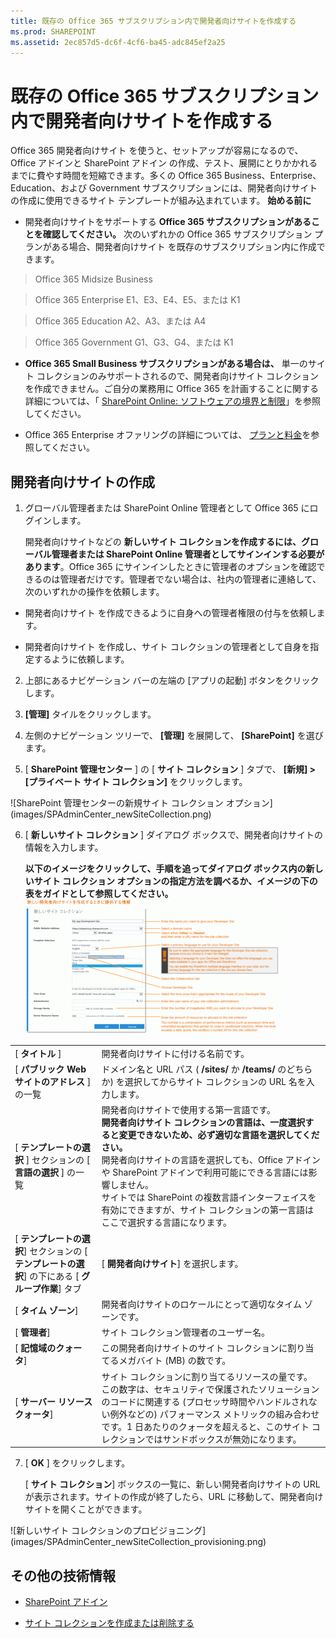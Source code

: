 ```yaml
---
title: 既存の Office 365 サブスクリプション内で開発者向けサイトを作成する
ms.prod: SHAREPOINT
ms.assetid: 2ec857d5-dc6f-4cf6-ba45-adc845ef2a25
---
```



# 既存の Office 365 サブスクリプション内で開発者向けサイトを作成する
Office 365 開発者向けサイト を使うと、セットアップが容易になるので、Office アドインと SharePoint アドイン の作成、テスト、展開にとりかかれるまでに費やす時間を短縮できます。多くの Office 365 Business、Enterprise、Education、および Government サブスクリプションには、開発者向けサイト の作成に使用できるサイト テンプレートが組み込まれています。
 **始める前に**





- 開発者向けサイトをサポートする **Office 365 サブスクリプションがあることを確認してください。** 次のいずれかの Office 365 サブスクリプション プランがある場合、開発者向けサイト を既存のサブスクリプション内に作成できます。





> Office 365 Midsize Business






> Office 365 Enterprise E1、E3、E4、E5、または K1






> Office 365 Education A2、A3、または A4






> Office 365 Government G1、G3、G4、または K1


- **Office 365 Small Business サブスクリプションがある場合は、** 単一のサイト コレクションのみサポートされるので、開発者向けサイト コレクションを作成できません。ご自分の業務用に Office 365 を計画することに関する詳細については、「 [SharePoint Online: ソフトウェアの境界と制限](http://office.microsoft.com/ja-jp/office365-sharepoint-online-enterprise-help/sharepoint-online-software-boundaries-and-limits-HA102694293.aspx)」を参照してください。


- Office 365 Enterprise オファリングの詳細については、 [プランと料金](http://products.office.com/ja-jp/business/office-365-enterprise-e1-business-software)を参照してください。



## 開発者向けサイトの作成
<a name="bk_createdevsite"> </a>


1. グローバル管理者または SharePoint Online 管理者として Office 365 にログインします。

    開発者向けサイトなどの **新しいサイト コレクションを作成するには、グローバル管理者または SharePoint Online 管理者としてサインインする必要があります**。Office 365 にサインインしたときに管理者のオプションを確認できるのは管理者だけです。管理者でない場合は、社内の管理者に連絡して、次のいずれかの操作を依頼します。

  - 開発者向けサイト を作成できるように自身への管理者権限の付与を依頼します。


  - 開発者向けサイト を作成し、サイト コレクションの管理者として自身を指定するように依頼します。


2. 上部にあるナビゲーション バーの左端の [アプリの起動] ボタンをクリックします。


3. **[管理]** タイルをクリックします。


4. 左側のナビゲーション ツリーで、 **[管理]** を展開して、 **[SharePoint]** を選びます。


5. [ **SharePoint 管理センター** ] の [ **サイト コレクション** ] タブで、 **[新規] > [プライベート サイト コレクション]** をクリックします。

!\[SharePoint 管理センターの新規サイト コレクション オプション](images/SPAdminCenter_newSiteCollection.png)





6. [ **新しいサイト コレクション** ] ダイアログ ボックスで、開発者向けサイトの情報を入力します。

    **以下のイメージをクリックして、手順を追ってダイアログ ボックス内の新しいサイト コレクション オプションの指定方法を調べるか、イメージの下の表をガイドとして参照してください。**
     [![クリックすると新しいサイト コレクションのオプションにズームする](images/SPAdminCenter_newSiteCollection_options_ZoomIt.gif)](http://go.microsoft.com/fwlink/?LinkId=400960)

|||
|:-----|:-----|
|[ **タイトル** ] <br/> |開発者向けサイトに付ける名前です。  <br/> |
|[ **パブリック Web サイトのアドレス** ] の一覧 <br/> |ドメイン名と URL パス ( **/sites/** か **/teams/** のどちらか) を選択してからサイト コレクションの URL 名を入力します。 <br/> |
|[ **テンプレートの選択** ] セクションの [ **言語の選択** ] の一覧 <br/> |開発者向けサイトで使用する第一言語です。  <br/> **開発者向けサイト コレクションの言語は、一度選択すると変更できないため、必ず適切な言語を選択してください。** <br/> 開発者向けサイトの言語を選択しても、Office アドインや SharePoint アドインで利用可能にできる言語には影響しません。  <br/> サイトでは SharePoint の複数言語インターフェイスを有効にできますが、サイト コレクションの第一言語はここで選択する言語になります。  <br/> |
|[ **テンプレートの選択**] セクションの [ **テンプレートの選択**] の下にある [ **グループ作業**] タブ  <br/> |[ **開発者向けサイト**] を選択します。  <br/> |
|[ **タイム ゾーン**]  <br/> |開発者向けサイトのロケールにとって適切なタイム ゾーンです。  <br/> |
|[ **管理者**]  <br/> |サイト コレクション管理者のユーザー名。  <br/> |
|[ **記憶域のクォータ**]  <br/> |この開発者向けサイトのサイト コレクションに割り当てるメガバイト (MB) の数です。  <br/> |
|[ **サーバー リソース クォータ**]  <br/> |サイト コレクションに割り当てるリソースの量です。  <br/> この数字は、セキュリティで保護されたソリューションのコードに関連する (プロセッサ時間やハンドルされない例外などの) パフォーマンス メトリックの組み合わせです。1 日あたりのクォータを超えると、このサイト コレクションではサンドボックスが無効になります。  <br/> |
 
7. [ **OK** ] をクリックします。

    [ **サイト コレクション**] ボックスの一覧に、新しい開発者向けサイトの URL が表示されます。サイトの作成が終了したら、URL に移動して、開発者向けサイトを開くことができます。

!\[新しいサイト コレクションのプロビジョニング](images/SPAdminCenter_newSiteCollection_provisioning.png)






## その他の技術情報
<a name="bk_addresources"> </a>


-  [SharePoint アドイン](sharepoint-add-ins.md)


-  [サイト コレクションを作成または削除する](http://office.microsoft.com/ja-jp/office365-sharepoint-online-enterprise-help/create-or-delete-a-site-collection-HA102772354.aspx?CTT=1)



